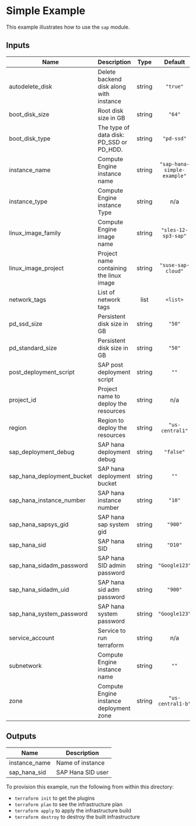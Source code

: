 # Simple Example

This example illustrates how to use the `sap` module.

[^]: (autogen_docs_start)

## Inputs

| Name | Description | Type | Default | Required |
|------|-------------|:----:|:-----:|:-----:|
| autodelete\_disk | Delete backend disk along with instance | string | `"true"` | no |
| boot\_disk\_size | Root disk size in GB | string | `"64"` | no |
| boot\_disk\_type | The type of data disk: PD_SSD or PD_HDD. | string | `"pd-ssd"` | no |
| instance\_name | Compute Engine instance name | string | `"sap-hana-simple-example"` | no |
| instance\_type | Compute Engine instance Type | string | n/a | yes |
| linux\_image\_family | Compute Engine image name | string | `"sles-12-sp3-sap"` | no |
| linux\_image\_project | Project name containing the linux image | string | `"suse-sap-cloud"` | no |
| network\_tags | List of network tags | list | `<list>` | no |
| pd\_ssd\_size | Persistent disk size in GB | string | `"50"` | no |
| pd\_standard\_size | Persistent disk size in GB | string | `"50"` | no |
| post\_deployment\_script | SAP post deployment script | string | `""` | no |
| project\_id | Project name to deploy the resources | string | n/a | yes |
| region | Region to deploy the resources | string | `"us-central1"` | no |
| sap\_deployment\_debug | SAP hana deployment debug | string | `"false"` | no |
| sap\_hana\_deployment\_bucket | SAP hana deployment bucket | string | `""` | no |
| sap\_hana\_instance\_number | SAP hana instance number | string | `"10"` | no |
| sap\_hana\_sapsys\_gid | SAP hana sap system gid | string | `"900"` | no |
| sap\_hana\_sid | SAP hana SID | string | `"D10"` | no |
| sap\_hana\_sidadm\_password | SAP hana SID admin password | string | `"Google123"` | no |
| sap\_hana\_sidadm\_uid | SAP hana sid adm password | string | `"900"` | no |
| sap\_hana\_system\_password | SAP hana system password | string | `"Google123"` | no |
| service\_account | Service to run terraform | string | n/a | yes |
| subnetwork | Compute Engine instance name | string | `""` | no |
| zone | Compute Engine instance deployment zone | string | `"us-central1-b"` | no |

## Outputs

| Name | Description |
|------|-------------|
| instance\_name | Name of instance |
| sap\_hana\_sid | SAP Hana SID user |

[^]: (autogen_docs_end)

To provision this example, run the following from within this directory:
- `terraform init` to get the plugins
- `terraform plan` to see the infrastructure plan
- `terraform apply` to apply the infrastructure build
- `terraform destroy` to destroy the built infrastructure
